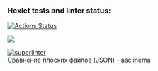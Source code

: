 ### Hexlet tests and linter status:
[![Actions Status](https://github.com/MT-cod/php-project-lvl2/workflows/hexlet-check/badge.svg)](https://github.com/MT-cod/php-project-lvl2/actions)

<a href="https://codeclimate.com/github/MT-cod/php-project-lvl2/maintainability"><img src="https://api.codeclimate.com/v1/badges/a56204679571796a48ea/maintainability" /></a>

[![superlinter](https://github.com/MT-cod/php-project-lvl2/workflows/superlinter/badge.svg)](https://github.com/MT-cod/php-project-lvl2/actions)
<br>
<a href="https://asciinema.org/a/HwX4IjYjV6YhX6jvt9GvosWrD">Сравнение плоских файлов (JSON) - asciinema</a>
<br>

